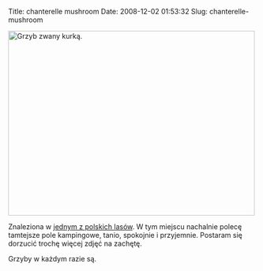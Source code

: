 Title: chanterelle mushroom
Date: 2008-12-02 01:53:32
Slug: chanterelle-mushroom

<div class="image" style="width: 509px">
<a href="http://img.photobucket.com/albums/v202/Vall/blog/chanterelle.jpg"><img src="http://img.photobucket.com/albums/v202/Vall/blog/cmush_thumb.jpg" alt="Grzyb zwany kurką." title="Kurka znaleziona w jednym z polskich lasów." width="499" height="374"/></a>
</div>
<p>Znaleziona w <a href="http://maps.google.com/maps?f=q&amp;ie=UTF8&amp;t=h&amp;ll=53.551527,20.418777&amp;spn=0.073122,0.144882&amp;z=13">jednym z polskich lasów</a>. W tym miejscu nachalnie polecę tamtejsze pole kampingowe, tanio, spokojnie i przyjemnie. Postaram się dorzucić trochę więcej zdjęć na zachętę.</p>
<p class="noindent">Grzyby w każdym razie są.</p>